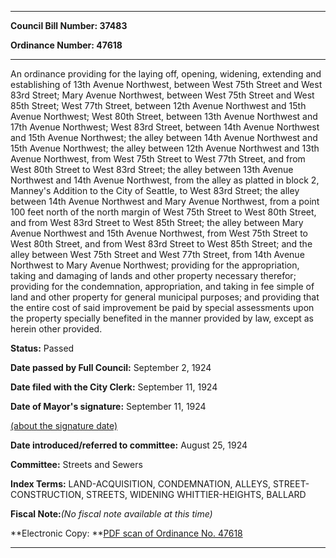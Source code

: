 

********

**Council Bill Number: 37483**
   
**Ordinance Number: 47618**
********

 An ordinance providing for the laying off, opening, widening, extending and establishing of 13th Avenue Northwest, between West 75th Street and West 83rd Street; Mary Avenue Northwest, between West 75th Street and West 85th Street; West 77th Street, between 12th Avenue Northwest and 15th Avenue Northwest; West 80th Street, between 13th Avenue Northwest and 17th Avenue Northwest; West 83rd Street, between 14th Avenue Northwest and 15th Avenue Northwest; the alley between 14th Avenue Northwest and 15th Avenue Northwest; the alley between 12th Avenue Northwest and 13th Avenue Northwest, from West 75th Street to West 77th Street, and from West 80th Street to West 83rd Street; the alley between 13th Avenue Northwest and 14th Avenue Northwest, from the alley as platted in block 2, Manney's Addition to the City of Seattle, to West 83rd Street; the alley between 14th Avenue Northwest and Mary Avenue Northwest, from a point 100 feet north of the north margin of West 75th Street to West 80th Street, and from West 83rd Street to West 85th Street; the alley between Mary Avenue Northwest and 15th Avenue Northwest, from West 75th Street to West 80th Street, and from West 83rd Street to West 85th Street; and the alley between West 75th Street and West 77th Street, from 14th Avenue Northwest to Mary Avenue Northwest; providing for the appropriation, taking and damaging of lands and other property necessary therefor; providing for the condemnation, appropriation, and taking in fee simple of land and other property for general municipal purposes; and providing that the entire cost of said improvement be paid by special assessments upon the property specially benefited in the manner provided by law, except as herein other provided.

**Status:** Passed
   
**Date passed by Full Council:** September 2, 1924
   
**Date filed with the City Clerk:** September 11, 1924
   
**Date of Mayor's signature:** September 11, 1924
   
[(about the signature date)](/~public/approvaldate.htm)
   
   
   
**Date introduced/referred to committee:** August 25, 1924
   
**Committee:** Streets and Sewers
   
   
**Index Terms:** LAND-ACQUISITION, CONDEMNATION, ALLEYS, STREET-CONSTRUCTION, STREETS, WIDENING WHITTIER-HEIGHTS, BALLARD

**Fiscal Note:**_(No fiscal note available at this time)_

**Electronic Copy: **[PDF scan of Ordinance No. 47618](/~archives/Ordinances/Ord_47618.pdf)

********

